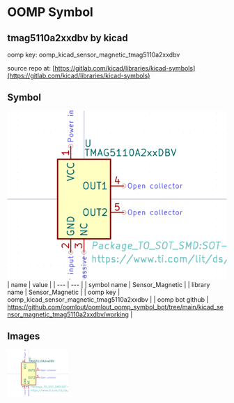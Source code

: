 # OOMP Symbol  
## tmag5110a2xxdbv  by kicad  
  
oomp key: oomp_kicad_sensor_magnetic_tmag5110a2xxdbv  
  
source repo at: [https://gitlab.com/kicad/libraries/kicad-symbols](https://gitlab.com/kicad/libraries/kicad-symbols)  
## Symbol  
  
[![working.png](working_600.png)](working.png)  
| name | value | 
| --- | --- | 
| symbol name | Sensor_Magnetic | 
| library name | Sensor_Magnetic | 
| oomp key | oomp_kicad_sensor_magnetic_tmag5110a2xxdbv | 
| oomp bot github | https://github.com/oomlout/oomlout_oomp_symbol_bot/tree/main/kicad_sensor_magnetic_tmag5110a2xxdbv/working | 
## Images  
  
[![working.png](working_140.png)](working.png)  
